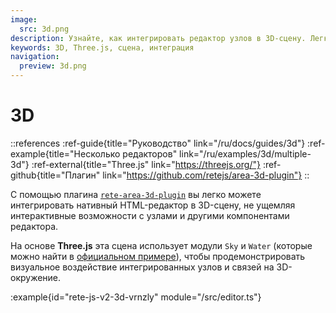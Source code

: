 ```yaml
---
image:
  src: 3d.png
description: Узнайте, как интегрировать редактор узлов в 3D-сцену. Легко встраивайте нативный HTML-редактор в свою 3D-сцену на основе Three.js, не ущемляя интерактивные возможности.
keywords: 3D, Three.js, сцена, интеграция
navigation:
  preview: 3d.png
---
```


# 3D

::references
:ref-guide{title="Руководство" link="/ru/docs/guides/3d"}
:ref-example{title="Несколько редакторов" link="/ru/examples/3d/multiple-3d"}
:ref-external{title="Three.js" link="https://threejs.org/"}
:ref-github{title="Плагин" link="https://github.com/retejs/area-3d-plugin"}
::

С помощью плагина [`rete-area-3d-plugin`](https://github.com/retejs/area-3d-plugin) вы легко можете интегрировать нативный HTML-редактор в 3D-сцену, не ущемляя интерактивные возможности с узлами и другими компонентами редактора.

На основе **Three.js** эта сцена использует модули `Sky` и `Water` (которые можно найти в [официальном примере](https://threejs.org/examples/webgl_shaders_ocean.html)), чтобы продемонстрировать визуальное воздействие интегрированных узлов и связей на 3D-окружение.

:example{id="rete-js-v2-3d-vrnzly" module="/src/editor.ts"}
